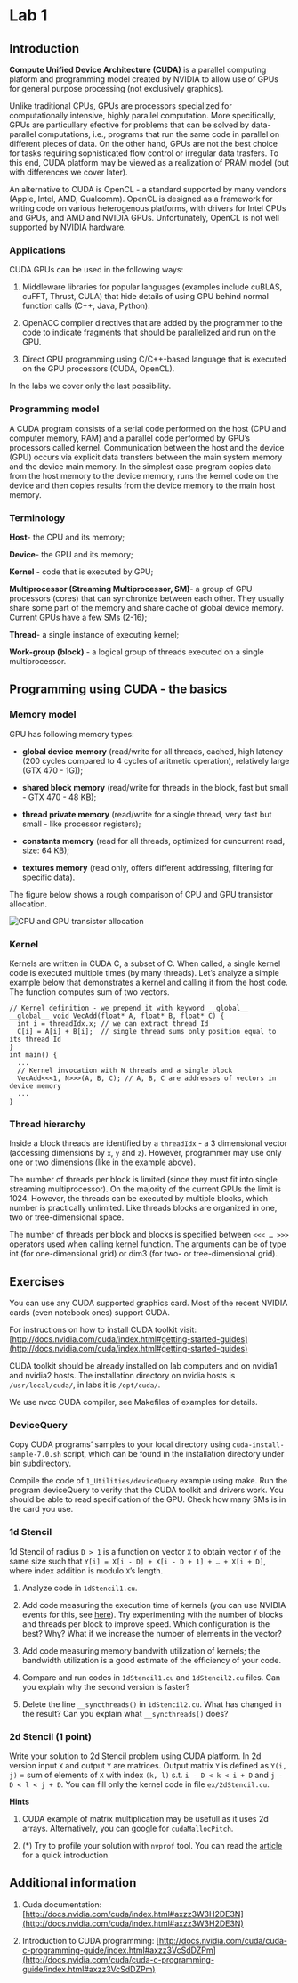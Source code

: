 # Lab 1

## Introduction

**Compute Unified Device Architecture (CUDA)** is a parallel computing plaform and programming model created by NVIDIA to allow use of GPUs for general purpose processing (not exclusively graphics).

Unlike traditional CPUs, GPUs are processors specialized for computationally intensive, highly parallel computation. More specifically, GPUs are particullary efective for problems that can be solved by data-parallel computations, i.e., programs that run the same code in parallel on different pieces of data. On the other hand, GPUs are not the best choice for tasks requiring sophisticated flow control or irregular data trasfers. To this end, CUDA platform may be viewed as a realization of PRAM model (but with differences we cover later).

An alternative to CUDA is OpenCL - a standard supported by many vendors (Apple, Intel, AMD, Qualcomm). OpenCL is designed as a framework for writing code on various heterogenous platforms, with drivers for Intel CPUs and GPUs, and AMD and NVIDIA GPUs. Unfortunately, OpenCL is not well supported by NVIDIA hardware.

### Applications

CUDA GPUs can be used in the following ways:

1. Middleware libraries for popular languages (examples include cuBLAS, cuFFT, Thrust, CULA) that hide details of using GPU behind normal function calls (C++, Java, Python).

2. OpenACC compiler directives that are added by the programmer to the code to indicate fragments  that should be parallelized and run on the GPU.

3. Direct GPU programming using C/C++-based language that is executed on the GPU processors (CUDA, OpenCL).

In the labs we cover only the last possibility.

### Programming model

A CUDA program consists of a serial code performed on the host (CPU and computer memory, RAM) and a parallel code performed by GPU’s processors called kernel. Communication between the host and the device (GPU) occurs via explicit data transfers between the main system memory and the device main memory. In the simplest case program copies data from the host memory to the device memory, runs the kernel code on the device and then copies results from the device memory to the main host memory.

### Terminology

**Host**- the CPU and its memory;

**Device**- the GPU and its memory;

**Kernel** - code that is executed by GPU;

**Multiprocessor (Streaming Multiprocessor, SM)**- a group of GPU processors (cores) that can synchronize between each other. They usually share some part of the memory and share cache of global device memory. Current GPUs have a few SMs (2-16);

**Thread**- a single instance of executing kernel;

**Work-group (block)** - a logical group of threads executed on a single multiprocessor.

## Programming using CUDA - the basics

### Memory model

GPU has following memory types:

* **global device memory** (read/write for all threads, cached, high latency (200 cycles compared to 4 cycles of aritmetic operation), relatively large (GTX 470 - 1G));

* **shared block memory** (read/write for threads in the block, fast but small - GTX 470 - 48 KB);

* **thread private memory** (read/write for a single thread, very fast but small - like processor registers);

* **constants memory** (read for all threads, optimized for cuncurrent read, size: 64 KB);

* **textures memory** (read only, offers different addressing, filtering for specific data).

The figure below shows a rough comparison of CPU and GPU transistor allocation.

![CPU and GPU transistor allocation](http://docs.nvidia.com/cuda/cuda-c-programming-guide/graphics/gpu-devotes-more-transistors-to-data-processing.png)

### Kernel

Kernels are written in CUDA C, a subset of C. When called, a single kernel code is executed multiple times (by many threads). Let’s analyze a simple example below that demonstrates a kernel and calling it from the host code. The function computes sum of two vectors.

```cuda
// Kernel definition - we prepend it with keyword __global__
__global__ void VecAdd(float* A, float* B, float* C) {
  int i = threadIdx.x; // we can extract thread Id
  C[i] = A[i] + B[i];  // single thread sums only position equal to its thread Id
}
int main() {
  ...
  // Kernel invocation with N threads and a single block
  VecAdd<<<1, N>>>(A, B, C); // A, B, C are addresses of vectors in device memory
  ...
}
```

### Thread hierarchy

Inside a block threads are identified by a `threadIdx` - a 3 dimensional vector (accessing dimensions by `x`, `y` and `z`). However, programmer may use only one or two dimensions (like in the example above).

The number of threads per block is limited (since they must fit into single streaming multiprocessor). On the majority of the current GPUs the limit is 1024. However, the threads can be executed by multiple blocks, which number is practically unlimited. Like threads blocks are organized in one, two or tree-dimensional space.

The number of threads per block and blocks is specified between `<<< … >>>` operators used when calling kernel function. The arguments can be of type int (for one-dimensional grid) or dim3 (for two- or tree-dimensional grid).

## Exercises

You can use any CUDA supported graphics card. Most of the recent NVIDIA cards (even notebook ones) support CUDA.

For instructions on how to install CUDA toolkit visit: [http://docs.nvidia.com/cuda/index.html#getting-started-guides](http://docs.nvidia.com/cuda/index.html#getting-started-guides)

CUDA toolkit should be already installed on lab computers and on nvidia1 and nvidia2 hosts. The installation directory on nvidia hosts is `/usr/local/cuda/`, in labs it is `/opt/cuda/`.

We use nvcc CUDA compiler, see Makefiles of examples for details.

### DeviceQuery

Copy CUDA programs’ samples to your local directory using `cuda-install-sample-7.0.sh` script, which can be found in the installation directory under bin subdirectory.

Compile the code of `1_Utilities/deviceQuery` example using make. Run the program deviceQuery to verify that the CUDA toolkit and drivers work. You should be able to read specification of the GPU. Check how many SMs is in the card you use.

### 1d Stencil

1d Stencil of radius `D > 1` is a function on vector `X` to obtain vector `Y` of the same size such that `Y[i] = X[i - D] + X[i - D + 1] + … + X[i + D]`, where index addition is modulo `X`’s length.

1. Analyze code in `1dStencil1.cu`.

2. Add code measuring the execution time of kernels (you can use NVIDIA events for this, see [here](http://devblogs.nvidia.com/parallelforall/how-implement-performance-metrics-cuda-cc/)). Try experimenting with the number of blocks and threads per block to improve speed. Which configuration is the best? Why? What if we increase the number of elements in the vector?

3. Add code measuring memory bandwith utilization of kernels; the bandwidth utilization is a good estimate of the efficiency of your code.

4. Compare and run codes in `1dStencil1.cu` and `1dStencil2.cu` files. Can you explain why the second version is faster?

5. Delete the line `__syncthreads()` in `1dStencil2.cu`. What has changed in the result? Can you explain what `__syncthreads()` does?

### 2d Stencil (1 point)

Write your solution to 2d Stencil problem using CUDA platform. In 2d version input `X` and output `Y` are matrices. Output matrix `Y` is defined as `Y(i, j)` = sum of elements of `X` with index `(k, l)` s.t. `i - D < k < i + D` and `j - D < l < j + D`. You can fill only the kernel code in file `ex/2dStencil.cu`.

**Hints**

1. CUDA example of matrix multiplication may be usefull as it uses 2d arrays. Alternatively, you can google for `cudaMallocPitch`.

2. (*) Try to profile your solution with `nvprof` tool. You can read the [article](http://devblogs.nvidia.com/parallelforall/cuda-pro-tip-nvprof-your-handy-universal-gpu-profiler/) for a quick introduction.

## Additional information

1. Cuda documentation: [http://docs.nvidia.com/cuda/index.html#axzz3W3H2DE3N](http://docs.nvidia.com/cuda/index.html#axzz3W3H2DE3N)

2. Introduction to CUDA programming: [http://docs.nvidia.com/cuda/cuda-c-programming-guide/index.html#axzz3VcSdDZPm](http://docs.nvidia.com/cuda/cuda-c-programming-guide/index.html#axzz3VcSdDZPm)